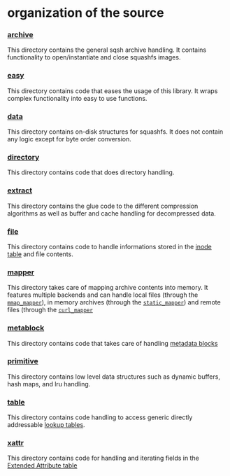 # organization of the source

### [archive](./archive)

This directory contains the general sqsh archive handling. It contains 
functionality to open/instantiate and close squashfs images.

### [easy](./easy)

This directory contains code that eases the usage of this library. It wraps
complex functionality into easy to use functions.

### [data](./data)

This directory contains on-disk structures for squashfs. It does not contain 
any logic except for byte order conversion.

### [directory](./directory)

This directory contains code that does directory handling.

### [extract](./extract)

This directory contains the glue code to the different compression algorithms
as well as buffer and cache handling for decompressed data.

### [file](./file)

This directory contains code to handle informations stored in the
[inode table](https://dr-emann.github.io/squashfs/squashfs.html#_inode_table)
and file contents.

### [mapper](./mapper)

This directory takes care of mapping archive contents into memory.
It features multiple backends and can handle local files (through the
[`mmap_mapper`](./mapper/mmap_mapper.c)), in memory archives (through
the [`static_mapper`](./mapper/static_mapper.c)) and remote files (through
the [`curl_mapper`](./mapper/curl_mapper.c)

### [metablock](./metablock)

This directory contains code that takes care of handling
[metadata blocks](https://dr-emann.github.io/squashfs/squashfs.html#_packing_metadata)

### [primitive](./primitive)

This directory contains low level data structures such as dynamic buffers,
hash maps, and lru handling.

### [table](./table)

This directory contains code handling to access generic directly addressable
[lookup tables](https://dr-emann.github.io/squashfs/squashfs.html#_storing_lookup_tables).

### [xattr](./xattr)

This directory contains code for handling and iterating fields in the
[Extended Attribute table](https://dr-emann.github.io/squashfs/squashfs.html#_xattr_table)
